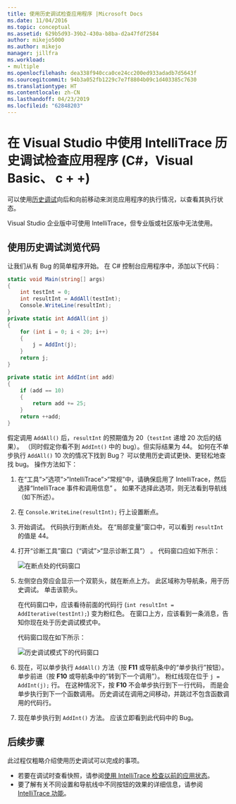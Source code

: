 ```yaml
---
title: 使用历史调试检查应用程序 |Microsoft Docs
ms.date: 11/04/2016
ms.topic: conceptual
ms.assetid: 629b5d93-39b2-430a-b8ba-d2a47fdf2584
author: mikejo5000
ms.author: mikejo
manager: jillfra
ms.workload:
- multiple
ms.openlocfilehash: dea338f940cca0ce24cc200ed933adadb7d5643f
ms.sourcegitcommit: 94b3a052fb1229c7e7f8804b09c1d403385c7630
ms.translationtype: HT
ms.contentlocale: zh-CN
ms.lasthandoff: 04/23/2019
ms.locfileid: "62848203"
---
```

# <a name="inspect-your-app-with-intellitrace-historical-debugging-in-visual-studio-c-visual-basic-c"></a>在 Visual Studio 中使用 IntelliTrace 历史调试检查应用程序 (C#，Visual Basic、 c + +)

可以使用[历史调试](../debugger/historical-debugging.md)向后和向前移动来浏览应用程序的执行情况，以查看其执行状态。

Visual Studio 企业版中可使用 IntelliTrace，但专业版或社区版中无法使用。

## <a name="navigate-your-code-with-historical-debugging"></a>使用历史调试浏览代码

让我们从有 Bug 的简单程序开始。 在 C# 控制台应用程序中，添加以下代码：

```csharp
static void Main(string[] args)
{
    int testInt = 0;
    int resultInt = AddAll(testInt);
    Console.WriteLine(resultInt);
}
private static int AddAll(int j)
{
    for (int i = 0; i < 20; i++)
    {
        j = AddInt(j);
    }
    return j;
}

private static int AddInt(int add)
{
    if (add == 10)
    {
        return add += 25;
    }
    return ++add;
}
```

假定调用 `AddAll()` 后，`resultInt` 的预期值为 20（`testInt` 递增 20 次后的结果）。 （同时假定你看不到 `AddInt()` 中的 bug）。但实际结果为 44。 如何在不单步执行 `AddAll()` 10 次的情况下找到 Bug？ 可以使用历史调试更快、更轻松地查找 bug。 操作方法如下：

1. 在“工具”>“选项”>“IntelliTrace”>“常规”中，请确保启用了 IntelliTrace，然后选择“IntelliTrace 事件和调用信息” 。 如果不选择此选项，则无法看到导航线（如下所述）。

2. 在 `Console.WriteLine(resultInt);` 行上设置断点。

3. 开始调试。 代码执行到断点处。 在“局部变量”窗口中，可以看到 `resultInt` 的值是 44。

4. 打开“诊断工具”窗口（“调试”>“显示诊断工具”） 。 代码窗口应如下所示：

    ![在断点处的代码窗口](../debugger/media/historicaldebuggingbreakpoint.png "HistoricalDebuggingBreakpoint")

5. 左侧空白旁应会显示一个双箭头，就在断点上方。 此区域称为导航条，用于历史调试。 单击该箭头。

    在代码窗口中，应该看待前面的代码行 (`int resultInt = AddIterative(testInt);`) 变为粉红色。 在窗口上方，应该看到一条消息，告知你现在处于历史调试模式中。

    代码窗口现在如下所示：

    ![历史调试模式下的代码窗口](../debugger/media/historicaldebuggingback.png "HistoricalDebuggingBack")

6. 现在，可以单步执行 `AddAll()` 方法（按 **F11** 或导航条中的“单步执行”按钮）。 单步前进（按 **F10** 或导航条中的“转到下一个调用”）。 粉红线现在位于 `j = AddInt(j);` 行。 在这种情况下，按 **F10** 不会单步执行到下一行代码， 而是会单步执行到下一个函数调用。 历史调试在调用之间移动，并跳过不包含函数调用的代码行。

7. 现在单步执行到 `AddInt()` 方法。 应该立即看到此代码中的 Bug。

## <a name="next-steps"></a>后续步骤

此过程仅粗略介绍使用历史调试可以完成的事项。

- 若要在调试时查看快照，请参阅[使用 IntelliTrace 检查以前的应用状态](../debugger/view-historical-application-state.md)。
- 要了解有关不同设置和导航线中不同按钮的效果的详细信息，请参阅 [IntelliTrace 功能](../debugger/intellitrace-features.md)。
